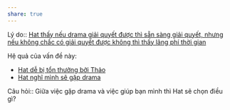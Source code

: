 ```yaml
---
share: true
---
```

Lý do:: [Hat thấy nếu drama giải quyết được thì sẵn sàng giải quyết, nhưng nếu không chắc có giải quyết được không thì thấy lãng phí thời gian](./Hat%20th%E1%BA%A5y%20n%E1%BA%BFu%20drama%20gi%E1%BA%A3i%20quy%E1%BA%BFt%20%C4%91%C6%B0%E1%BB%A3c%20th%C3%AC%20s%E1%BA%B5n%20s%C3%A0ng%20gi%E1%BA%A3i%20quy%E1%BA%BFt,%20nh%C6%B0ng%20n%E1%BA%BFu%20kh%C3%B4ng%20ch%E1%BA%AFc%20c%C3%B3%20gi%E1%BA%A3i%20quy%E1%BA%BFt%20%C4%91%C6%B0%E1%BB%A3c%20kh%C3%B4ng%20th%C3%AC%20th%E1%BA%A5y%20l%C3%A3ng%20ph%C3%AD%20th%E1%BB%9Di%20gian.md)

Hệ quả của vấn đề này:
- [Hat dễ bị tổn thưởng bởi Thảo](./Hat%20d%E1%BB%85%20b%E1%BB%8B%20t%E1%BB%95n%20th%C6%B0%E1%BB%9Fng%20b%E1%BB%9Fi%20Th%E1%BA%A3o.md)
- [Hat nghĩ mình sẽ gặp drama](./Hat%20ngh%C4%A9%20m%C3%ACnh%20s%E1%BA%BD%20g%E1%BA%B7p%20drama.md)


Câu hỏi:: Giữa việc gặp drama và việc giúp bạn mình thì Hat sẽ chọn điều gì?
